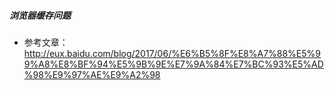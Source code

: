 ##### 浏览器缓存问题
- 参考文章：http://eux.baidu.com/blog/2017/06/%E6%B5%8F%E8%A7%88%E5%99%A8%E8%BF%94%E5%9B%9E%E7%9A%84%E7%BC%93%E5%AD%98%E9%97%AE%E9%A2%98